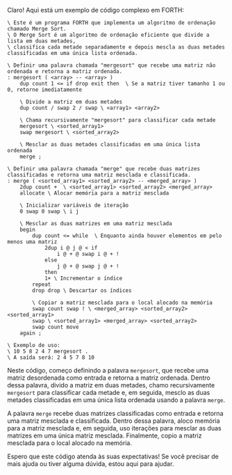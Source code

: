 Claro! Aqui está um exemplo de código complexo em FORTH:

```forth
\ Este é um programa FORTH que implementa um algoritmo de ordenação chamado Merge Sort.
\ O Merge Sort é um algoritmo de ordenação eficiente que divide a lista em duas metades,
\ classifica cada metade separadamente e depois mescla as duas metades classificadas em uma única lista ordenada.

\ Definir uma palavra chamada "mergesort" que recebe uma matriz não ordenada e retorna a matriz ordenada.
: mergesort ( <array> -- <array> )
    dup count 1 <= if drop exit then  \ Se a matriz tiver tamanho 1 ou 0, retorne imediatamente

    \ Divide a matriz em duas metades
    dup count / swap 2 / swap \ <array1> <array2>

    \ Chama recursivamente "mergesort" para classificar cada metade
    mergesort \ <sorted_array1>
    swap mergesort \ <sorted_array2>

    \ Mesclar as duas metades classificadas em uma única lista ordenada
    merge ;

\ Definir uma palavra chamada "merge" que recebe duas matrizes classificadas e retorna uma matriz mesclada e classificada.
: merge ( <sorted_array1> <sorted_array2> -- <merged_array> )
    2dup count +  \ <sorted_array1> <sorted_array2> <merged_array>
    allocate \ Alocar memória para a matriz mesclada

    \ Inicializar variáveis de iteração
    0 swap 0 swap \ i j

    \ Mesclar as duas matrizes em uma matriz mesclada
    begin
        dup count <= while  \ Enquanto ainda houver elementos em pelo menos uma matriz
            2dup i @ j @ < if
                i @ + @ swap i @ + !
            else
                j @ + @ swap j @ + !
            then
            1+ \ Incrementar o índice
        repeat
        drop drop \ Descartar os índices

        \ Copiar a matriz mesclada para o local alocado na memória
        swap count swap ! \ <merged_array> <sorted_array2> <sorted_array1>
        swap \ <sorted_array1> <merged_array> <sorted_array2>
        swap count move
    again ;

\ Exemplo de uso:
\ 10 5 8 2 4 7 mergesort .
\ A saída será: 2 4 5 7 8 10
```

Neste código, começo definindo a palavra `mergesort`, que recebe uma matriz desordenada como entrada e retorna a matriz ordenada. Dentro dessa palavra, divido a matriz em duas metades, chamo recursivamente `mergesort` para classificar cada metade e, em seguida, mesclo as duas metades classificadas em uma única lista ordenada usando a palavra `merge`.

A palavra `merge` recebe duas matrizes classificadas como entrada e retorna uma matriz mesclada e classificada. Dentro dessa palavra, aloco memória para a matriz mesclada e, em seguida, uso iterações para mesclar as duas matrizes em uma única matriz mesclada. Finalmente, copio a matriz mesclada para o local alocado na memória.

Espero que este código atenda às suas expectativas! Se você precisar de mais ajuda ou tiver alguma dúvida, estou aqui para ajudar.